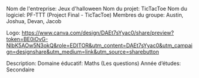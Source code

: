 Nom de l'entreprise: Jeux d'halloween
Nom du projet: TicTacToe
Nom du logiciel: PF-TTT (Project Final - TicTacToe)
Membres du groupe: Austin, Joshua, Devan, Jacob

Logo: https://www.canva.com/design/DAEt7sYyac0/share/preview?token=BE0iOvG-NIbK5AOw5N3okQ&role=EDITOR&utm_content=DAEt7sYyac0&utm_campaign=designshare&utm_medium=link&utm_source=sharebutton

Description: 
Domaine éducatif: Maths (Les questions)
Année d’études: Secondaire
